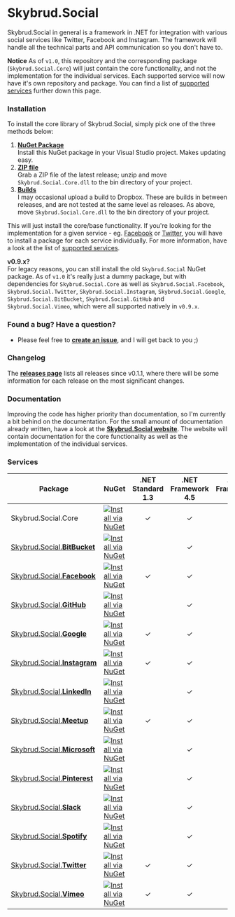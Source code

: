 Skybrud.Social
============

Skybrud.Social in general is a framework in .NET for integration with various social services like Twitter, Facebook and Instagram. The framework will handle all the technical parts and API communication so you don't have to.

**Notice** As of `v1.0`, this repository and the corresponding package (`Skybrud.Social.Core`) will just contain the core functionality, and not the implementation for the individual services. Each supported service will now have it's own repository and package. You can find a list of [supported services](#services) further down this page.





### Installation

To install the core library of Skybrud.Social, simply pick one of the three methods below:

1. [**NuGet Package**][NuGetPackage]  
   Install this NuGet package in your Visual Studio project. Makes updating easy.
2. [**ZIP file**][GitHubRelease]  
   Grab a ZIP file of the latest release; unzip and move `Skybrud.Social.Core.dll` to the bin directory of your project.
3. [**Builds**][DropboxFolder]  
   I may occasional upload a build to Dropbox. These are builds in between releases, and are not tested at the same level as releases. As above, move `Skybrud.Social.Core.dll` to the bin directory of your project.


This will just install the core/base functionality. If you're looking for the implementation for a given service - eg. [Facebook][RepoFacebook] or [Twitter][RepoTwitter], you will have to install a package for each service individually. For more information, have a look at the list of [supported services](#services).

**v0.9.x?**  
For legacy reasons, you can still install the old `Skybrud.Social` NuGet package. As of `v1.0` it's really just a dummy package, but with dependencies for `Skybrud.Social.Core` as well as `Skybrud.Social.Facebook`, `Skybrud.Social.Twitter`, `Skybrud.Social.Instagram`, `Skybrud.Social.Google`, `Skybrud.Social.BitBucket`, `Skybrud.Social.GitHub` and `Skybrud.Social.Vimeo`, which were all supported natively in `v0.9.x`.






### Found a bug? Have a question?

* Please feel free to [**create an issue**][Issues], and I will get back to you ;)





### Changelog

The [**releases page**](https://github.com/abjerner/Skybrud.Social/releases) lists all releases since v0.1.1, where there will be some information for each release on the most significant changes.





### Documentation

Improving the code has higher priority than documentation, so I'm currently a bit behind on the documentation. For the small amount of documentation already written, have a look at the [**Skybrud.Social website**][Website]. The website will contain documentation for the core functionality as well as the implementation of the individual services.





### Services

| Package                                       | NuGet                                                                                                                                        | .NET Standard 1.3 | .NET Framework 4.5 | .NET Framework 4.6 |
|-----------------------------------------------|----------------------------------------------------------------------------------------------------------------------------------------------|:-------------:|:------------------:|:------------------:|
| Skybrud.Social.Core                           | [![Install via NuGet](https://img.shields.io/nuget/v/Skybrud.Social.Core.svg)](https://www.nuget.org/packages/Skybrud.Social.Core)           | ✓ | ✓ | ✓ |
| [Skybrud.Social.**BitBucket**][RepoBitBucket] | [![Install via NuGet](https://img.shields.io/nuget/v/Skybrud.Social.BitBucket.svg)](https://www.nuget.org/packages/Skybrud.Social.BitBucket)      |   | ✓ |   |
| [Skybrud.Social.**Facebook**][RepoFacebook]   | [![Install via NuGet](https://img.shields.io/nuget/v/Skybrud.Social.Facebook.svg)](https://www.nuget.org/packages/Skybrud.Social.Facebook)       | ✓ | ✓ | ✓ |
| [Skybrud.Social.**GitHub**][RepoGitHub]       | [![Install via NuGet](https://img.shields.io/nuget/v/Skybrud.Social.GitHub.svg)](https://www.nuget.org/packages/Skybrud.Social.GitHub)         |   | ✓ |   |
| [Skybrud.Social.**Google**][RepoGoogle]       | [![Install via NuGet](https://img.shields.io/nuget/v/Skybrud.Social.Google.svg)](https://www.nuget.org/packages/Skybrud.Social.Google)         | ✓ | ✓ | ✓ |
| [Skybrud.Social.**Instagram**][RepoInstagram] | [![Install via NuGet](https://img.shields.io/nuget/v/Skybrud.Social.Instagram.svg)](https://www.nuget.org/packages/Skybrud.Social.Instagram)      | ✓ | ✓ | ✓ |
| [Skybrud.Social.**LinkedIn**][RepoLinkedIn]   | [![Install via NuGet](https://img.shields.io/nuget/v/Skybrud.Social.LinkedIn.svg)](https://www.nuget.org/packages/Skybrud.Social.LinkedIn)       |   | ✓ |   |
| [Skybrud.Social.**Meetup**][RepoMeetup] | [![Install via NuGet](https://img.shields.io/nuget/v/Skybrud.Social.Meetup.svg)](https://www.nuget.org/packages/Skybrud.Social.Meetup)      | ✓ | ✓ | ✓ |
| [Skybrud.Social.**Microsoft**][RepoMicrosoft] | [![Install via NuGet](https://img.shields.io/nuget/v/Skybrud.Social.Microsoft.svg)](https://www.nuget.org/packages/Skybrud.Social.Microsoft)      |   | ✓ |   |
| [Skybrud.Social.**Pinterest**][RepoPinterest] | [![Install via NuGet](https://img.shields.io/nuget/v/Skybrud.Social.Pinterest.svg)](https://www.nuget.org/packages/Skybrud.Social.Pinterest)      |   | ✓ |   |
| [Skybrud.Social.**Slack**][RepoSlack]         | [![Install via NuGet](https://img.shields.io/nuget/v/Skybrud.Social.Slack.svg)](https://www.nuget.org/packages/Skybrud.Slack.Slack)           |   | ✓ |   |
| [Skybrud.Social.**Spotify**][RepoSpotify]     | [![Install via NuGet](https://img.shields.io/nuget/v/Skybrud.Social.Spotify.svg)](https://www.nuget.org/packages/Skybrud.Social.Spotify)     |   | ✓ |   |
| [Skybrud.Social.**Twitter**][RepoTwitter]     | [![Install via NuGet](https://img.shields.io/nuget/v/Skybrud.Social.Twitter.svg)](https://www.nuget.org/packages/Skybrud.Social.Twitter)     | ✓ | ✓ | ✓ |
| [Skybrud.Social.**Vimeo**][RepoVimeo]         | [![Install via NuGet](https://img.shields.io/nuget/v/Skybrud.Social.Vimeo.svg)](https://www.nuget.org/packages/Skybrud.Social.Vimeo)         | ✓ | ✓ | ✓ |



[Website]: http://social.skybrud.dk/
[WebsiteBitBucket]: http://social.skybrud.dk/bitbucket/
[WebsiteFacebook]: http://social.skybrud.dk/facebook/
[WebsiteGitHub]: http://social.skybrud.dk/github/
[WebsiteGoogle]: http://social.skybrud.dk/google/
[WebsiteAnalytics]: http://social.skybrud.dk/google/analytics/
[WebsiteYouTube]: http://social.skybrud.dk/google/youtube/
[WebsiteInstagram]: http://social.skybrud.dk/instagram/
[WebsiteTwitter]: http://social.skybrud.dk/twitter/
[WebsiteVimeo]: http://social.skybrud.dk/vimeo/
[WebsiteLinkedIn]: http://social.skybrud.dk/linkedin/
[WebsiteMicrosoft]: http://social.skybrud.dk/microsoft/
[WebsitePinterest]: http://social.skybrud.dk/pinterest/
[WebsiteSlack]: http://social.skybrud.dk/slack/
[WebsiteSpotify]: http://social.skybrud.dk/spotify/






[RepoBitBucket]: https://github.com/abjerner/Skybrud.Social.BitBucket
[RepoFacebook]: https://github.com/abjerner/Skybrud.Social.Facebook
[RepoGitHub]: https://github.com/abjerner/Skybrud.Social.GitHub
[RepoGoogle]: https://github.com/abjerner/Skybrud.Social.Google
[RepoInstagram]: https://github.com/abjerner/Skybrud.Social.Instagram
[RepoLinkedIn]: https://github.com/abjerner/Skybrud.Social.LinkedIn
[RepoMeetup]: https://github.com/abjerner/Skybrud.Social.Meetup
[RepoMicrosoft]: https://github.com/abjerner/Skybrud.Social.Microsoft
[RepoPinterest]: https://github.com/abjerner/Skybrud.Social.Pinterest
[RepoSlack]: https://github.com/abjerner/Skybrud.Social.Slack
[RepoSpotify]: https://github.com/abjerner/Skybrud.Social.Spotify
[RepoTwitter]: https://github.com/abjerner/Skybrud.Social.Twitter
[RepoVimeo]: https://github.com/abjerner/Skybrud.Social.Vimeo


[NuGetCore]: https://www.nuget.org/packages/Skybrud.Social.Core
[NuGetBitBucket]: https://www.nuget.org/packages/Skybrud.Social.BitBucket
[NuGetFacebook]: https://www.nuget.org/packages/Skybrud.Social.Facebook
[NuGetGitHub]: https://www.nuget.org/packages/Skybrud.Social.GitHub
[NuGetGoogle]: https://www.nuget.org/packages/Skybrud.Social.Google
[NuGetInstagram]: https://www.nuget.org/packages/Skybrud.Social.Instagram
[NuGetLinkedIn]: https://www.nuget.org/packages/Skybrud.Social.LinkedIn
[NuGetMeetup]: https://www.nuget.org/packages/Skybrud.Social.Meetup
[NuGetMicrosoft]: https://www.nuget.org/packages/Skybrud.Social.Microsoft
[NuGetPinterest]: https://www.nuget.org/packages/Skybrud.Social.Pinterest
[NuGetSlack]: https://www.nuget.org/packages/Skybrud.Social.Slack
[NuGetTwitter]: https://www.nuget.org/packages/Skybrud.Social.Twitter
[NuGetVimeo]: https://www.nuget.org/packages/Skybrud.Social.Vimeo
[NuGetSpotify]: https://www.nuget.org/packages/Skybrud.Social.Spotify

[NuGetPackage]: https://www.nuget.org/packages/Skybrud.Social
[GitHubRelease]: https://github.com/abjerner/Skybrud.Social/releases/latest
[DropboxFolder]: https://www.dropbox.com/sh/ubak1qionvji8mf/AACq5X5b2Ic6MPPZznrzfsl2a?dl=0
[Changelog]: https://github.com/abjerner/Skybrud.Social/releases
[Issues]: https://github.com/abjerner/Skybrud.Social/issues
